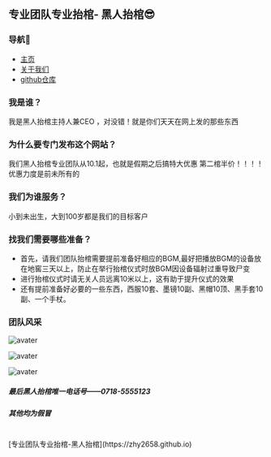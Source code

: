##  专业团队专业抬棺- 黑人抬棺😎

### 导航🧐
- [主页](https://zhy2658.github.io/home.html)
- [关于我们](https://zhy2658.github.io/about.html)
- [github仓库](https://github.com/zhy2658/zhy2658.github.io)

### 我是谁？
我是黑人抬棺主持人兼CEO ，对没错！就是你们天天在网上发的那些东西

### 为什么要专门发布这个网站？
我们黑人抬棺专业团队从10.1起，也就是假期之后搞特大优惠
第二棺半价！！！！优惠力度是前未所有的

### 我们为谁服务？
小到未出生，大到100岁都是我们的目标客户

### 找我们需要哪些准备？
- 首先，请我们团队抬棺需要提前准备好相应的BGM,最好把播放BGM的设备放在地窖三天以上，防止在举行抬棺仪式时放BGM因设备辐射过重导致尸变
- 进行抬棺仪式时请无关人员远离10米以上，这有助于提升仪式的效果
- 还有提前准备好必要的一些东西，西服10套、墨镜10副、黑帽10顶、黑手套10副、一个手杖。
### 团队风采
![avater](https://www.v2fy.com/asset/0i/ChineseBQB/067NegroCarryingACoffin_%E9%BB%91%E4%BA%BA%E6%8A%AC%E6%A3%BA%E2%9A%B0BQB/%E9%BB%91%E4%BA%BA%E6%8A%AC%E6%A3%BA00031-%E9%BB%91%E5%93%A5%E4%B8%80%E7%AC%91%E7%94%9F%E6%AD%BB%E9%9A%BE%E6%96%99.jpg)

![avater](https://ts1.cn.mm.bing.net/th/id/R-C.646d1039359ae9a83714cb9e4ac01062?rik=Uu2%2fGClI5FgqgA&riu=http%3a%2f%2fpic.uzzf.com%2fup%2f2020-4%2f15867467319526457.gif&ehk=k10E1uC82C%2bKvQ4UMtnML4syW6x%2fgdb4RRF8nm65wGA%3d&risl=&pid=ImgRaw&r=0)

![avater](https://ts1.cn.mm.bing.net/th/id/R-C.6e77b892af98fafda8cf522c0a85b776?rik=yLM51F3ZOj3N9g&riu=http%3a%2f%2fpic.uzzf.com%2fup%2f2020-4%2f15867467334542921.gif&ehk=OF68XOC6TO1lWE0up1YquFzKGzOKeUCMWl8EYzyPiao%3d&risl=&pid=ImgRaw&r=0)


##### 最后黑人抬棺唯一电话号——0718-5555123
##### 其他均为假冒



<br>
[专业团队专业抬棺-黑人抬棺](https://zhy2658.github.io)

<br><br><br>
